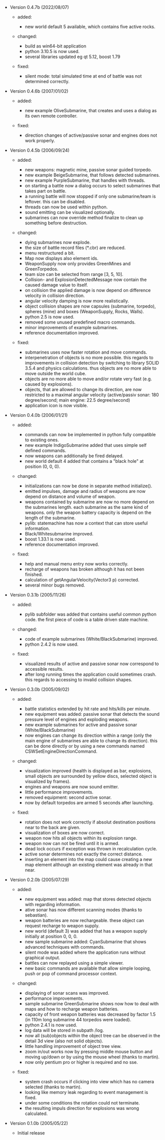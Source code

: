 * Version 0.4.7b (2022/08/07)
  - added:
     - new world default 5 available, which contains five active rocks.

  - changed:
    - build as win64-bit application
    - python 3.10.5 is now used.
    - several libraries updated eg qt 5.12, boost 1.79

  - fixed:
    - silent mode: total simulated time at end of battle was not determined correctly.


* Version 0.4.6b (2007/01/02)
  - added:
    - new example OliveSubmarine, that creates and uses a dialog as its own remote controller.
  
  - fixed:
    - direction changes of active/passive sonar and engines does not work properly.
  

* Version 0.4.5b (2006/09/24)
  - added:
    - new weapons: magnetic mine, passive sonar guided torpedo.
    - new example BeigeSubmarine, that follows detected submarines.
    - new example PurpleSubmarine, that handles with threads.
    - on starting a battle now a dialog occurs to select submarines that takes part on battle.
    - a running battle will now stopped if only one submarine/team is leftover. this can 
      be disabled.
    - threads can now be used within python.
    - sound emitting can be visualized optionally.
    - submarines can now override method finalize to clean up something before destruction.
     
  - changed:
    - dying submarines now explode.
    - the size of battle record files (*.cbr) are reduced.
    - menu restructured a bit.
    - Map now displays also element ids.
    - WeaponSupply now only provides GreenMines and GreenTorpedos.
    - team size can be selected from range [3, 5, 10].
    - Collision- and ExplosionDetectedMessage now contain the caused damage value to itself.
    - on collision the applied damage is now depend on difference velocity in collision
      direction.
    - angular velocity damping is now more realistically.
    - object collision shapes are now capsules (submarine, torpedo), spheres (mine) and boxes 
      (WeaponSupply, Rocks, Walls).
    - python 2.5 is now used.
    - removed some unused predefined macro commands.
    - minor improvements of example submarines.
    - reference documentation improved.
       
  - fixed:
    - submarines uses now faster rotation and move commands.
    - interpenetration of objects is no more possible. this regards to improvements in 
      collision detection by switching to library SOLID 3.5.4 and physics calculations. thus 
      objects are no more able to move outside the world cube.
    - objects are no more able to move and/or rotate very fast (e.g. caused by explosions).
    - objects, that are allowed to change its direction, are now restricted to a maximal 
      angular velocity (active/passiv sonar: 180 degree/second; main engine: 22.5 degree/second) 
    - application icon is now visible.
    

* Version 0.4.0b (2006/01/21)
  - added:
    - commands can now be implemented in python fully compatible to existing ones.
    - new example IndigoSubmarine added that uses simple self defined commands.
    - now weapons can additionally be fired delayed.
    - new world default 4 added that contains a "black hole" at position (0, 0, 0).
     
  - changed:
    - initializations can now be done in separate method initialize().
    - emitted impulses, damage and radius of weapons are now depend on distance and volume
      of weapon.
    - weapons contained by submarine are now no more depend on the submarines length. 
      each submarine as the same kind of weapons. only the weapon battery capacity is depend 
      on the length of the submarine. 
    - pylib: statemachine has now a context that can store useful information.
    - Black/Whitesubmarine improved.
    - boost 1.33.1 is now used.
    - reference documentation improved.
       
  - fixed:
    - help and manual menu entry now works correctly.
    - recharge of weapons has broken although it has not been finished.
    - calculation of getAngularVelocity(Vector3 p) corrected.
    - several minor bugs removed.


* Version 0.3.1b (2005/11/26)
  - added:
    - pylib subfolder was added that contains useful common python code. the first piece of 
      code is a table driven state machine.
     
  - changed:
    - code of example submarines (White/BlackSubmarine) improved.
    - python 2.4.2 is now used.
       
  - fixed:
    - visualized results of active and passive sonar now correspond to accessible results.
    - after long running times the application could sometimes crash. this regards to 
      accessing to invalid collision shapes.


* Version 0.3.0b (2005/09/02)
  - added:
    - battle statistics extended by hit rate and hits/kills per minute.
    - new equipment was added: passive sonar that detects the sound pressure level of engines
      and exploding weapons.
    - new example submarines for active and passive sonar (White/BlackSubmarine)
    - now engines can change its direction within a range (only the main engine of submarines 
      are able to change its direction). this can be done directly or by using a new
      commands named CSWSetEngineDirectionCommand.
     
  - changed:
    - visualization improved (health is displayed as bar, explosions, small objects are
      surrounded by yellow discs, selected object is visualized by frames).
    - engines and weapons are now sound emitter.
    - little performance improvements.
    - removed equipment: second active sonar.
    - now by default torpedos are armed 5 seconds after launching.
       
  - fixed:
    - rotation does not work correctly if absolut destination positions near to the back are 
      given.
    - visualization of boxes are now correct.
    - weapon now hits all objects within its explosion range.
    - weapon now can not be fired until it is armed.
    - dead lock occurs if exception was thrown in recalculation cycle.
    - active sonar determines not exactly the correct distance.
    - inserting an element into the map could cause creating a new map element although an 
      existing element was already in that near.


* Version 0.2.0b (2005/07/29)
  - added:
    - new equipment was added: map that stores detected objects with regarding information.
    - ative sonar has now different scanning modes (thanks to sebastian).
    - weapon batteries are now rechargeable. these object can request recharge to weapon supply.
    - new world (default 3) was added that has a weapon supply initially at position 0, 0, 0.
    - new sample submarine added: CyanSubmarine that shows advanced techniques with commands.
    - silent mode was added where the application runs without graphical output.
    - battles can now replayed using a simple viewer.
    - new basic commands are available that allow simple looping, push or pop of command 
      processor context.
     
  - changed:
    - displaying of sonar scans was improved.
    - performance improvements.
    - sample submarine GreenSubmarine shows now how to deal with maps and how to recharge weapon
      batteries.
    - capacity of front weapon batteries was decreased by factor 1.5 (in 110m long submarine 44 
      torpedos were loaded).
    - python 2.4.1 is now used.
    - log data will be stored in subpath /log.
    - now all (sub)objects within the object tree can be observed in the detail 3d view 
      (also not solid objects).
    - little handling improvement of object tree view.
    - zoom in/out works now by pressing middle mouse button and moving up/down or by using the 
      mouse wheel (thanks to martin).
    - now only pentium pro or higher is required and no sse.
       
  - fixed:
    - system crash occurs if clicking into view which has no camera selected (thanks to martin).
    - looking like memory leak regarding to event management is fixed.
    - under some conditions the rotation could not terminate.
    - the resulting impuls direction for explosions was wrong calculated.


* Version 0.1.0b (2005/05/22)
  - Initial release
